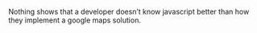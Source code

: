 <!--
id: 242089330
link: http://kevinisom.info/post/242089330/nothing-shows-that-a-developer-doesnt-know
slug: nothing-shows-that-a-developer-doesnt-know
date: Fri Nov 13 2009 15:11:54 GMT+1300 (NZDT)
raw: {"blog_name":"kevinisom","id":242089330,"post_url":"http://kevinisom.info/post/242089330/nothing-shows-that-a-developer-doesnt-know","slug":"nothing-shows-that-a-developer-doesnt-know","type":"text","date":"2009-11-13 02:11:54 GMT","timestamp":1258078314,"state":"published","format":"html","reblog_key":"AouJyvj9","tags":[],"short_url":"http://tmblr.co/Zw68YyERVro","highlighted":[],"feed_item":"http://twitter.com/kev_nz/statuses/5666049621","from_feed_id":"650289","note_count":0,"title":null,"body":"<p>Nothing shows that a developer doesn&#8217;t know javascript better than how they implement a google maps solution.</p>"}
publish: 2009-11-013
tags: 
title: null
-->


Nothing shows that a developer doesn’t know javascript better than how
they implement a google maps solution.


